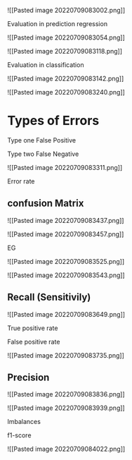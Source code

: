 ![[Pasted image 20220709083002.png]]


Evaluation in prediction regression

![[Pasted image 20220709083054.png]]

![[Pasted image 20220709083118.png]]

Evaluation in classification

![[Pasted image 20220709083142.png]]

![[Pasted image 20220709083240.png]]

# Types of Errors

Type one False Positive

Type two False Negative

![[Pasted image 20220709083311.png]]

Error rate

## confusion Matrix

![[Pasted image 20220709083437.png]]

![[Pasted image 20220709083457.png]]

EG

![[Pasted image 20220709083525.png]]

![[Pasted image 20220709083543.png]]

## Recall (Sensitivily)

![[Pasted image 20220709083649.png]]

True positive rate

False positive rate

![[Pasted image 20220709083735.png]]

## Precision


![[Pasted image 20220709083836.png]]

![[Pasted image 20220709083939.png]]

Imbalances 

f1-score

![[Pasted image 20220709084022.png]]


